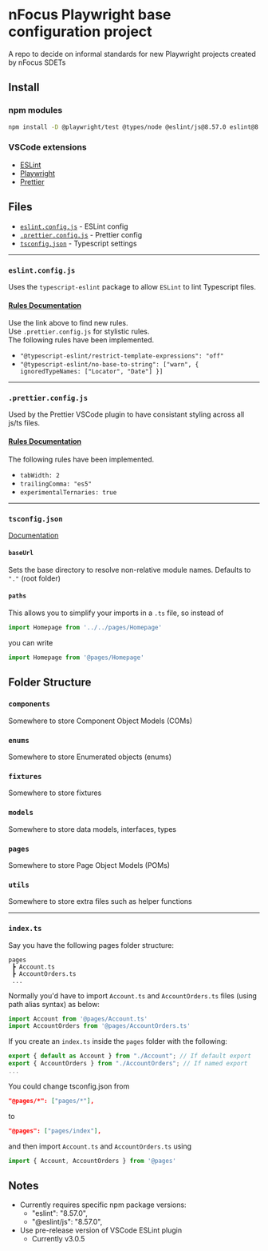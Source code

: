 # nFocus Playwright base configuration project
A repo to decide on informal standards for new Playwright projects created by nFocus SDETs

## Install
### npm modules
```bash
npm install -D @playwright/test @types/node @eslint/js@8.57.0 eslint@8.57.0 typescript@5.4.5 typescript-eslint
```
### VSCode extensions
- [ESLint](https://marketplace.visualstudio.com/items?itemName=dbaeumer.vscode-eslint)
- [Playwright](https://marketplace.visualstudio.com/items?itemName=ms-playwright.playwright)
- [Prettier](https://marketplace.visualstudio.com/items?itemName=esbenp.prettier-vscode)

## Files
- [`eslint.config.js`](#eslintconfigjs) - ESLint config
- [`.prettier.config.js`](#eslintconfigjs) - Prettier config
- [`tsconfig.json`](#eslintconfigjs) - Typescript settings

---

### <a name="#eslintconfig"></a>`eslint.config.js`
Uses the `typescript-eslint` package to allow `ESLint` to lint Typescript files. 
#### [Rules Documentation](https://typescript-eslint.io/rules)
Use the link above to find new rules.\
Use `.prettier.config.js` for stylistic rules.\
The following rules have been implemented.

- `"@typescript-eslint/restrict-template-expressions": "off"`
- `"@typescript-eslint/no-base-to-string": ["warn", { ignoredTypeNames: ["Locator", "Date"] }]`

---
### <a name="#prettierconfig"></a>`.prettier.config.js`
Used by the Prettier VSCode plugin to have consistant styling across all js/ts files.

#### [Rules Documentation](https://prettier.io/docs/en/options)
The following rules have been implemented.

- `tabWidth: 2`
- `trailingComma: "es5"`
- `experimentalTernaries: true`

---
### <a name="#tsconfig"></a>`tsconfig.json`
[Documentation](https://www.typescriptlang.org/tsconfig)

#### `baseUrl`
Sets the base directory to resolve non-relative module names. Defaults to `"."` (root folder)

#### `paths`
This allows you to simplify your imports in a `.ts` file, so instead of 
```js
import Homepage from '../../pages/Homepage'
```
you can write
```js
import Homepage from '@pages/Homepage'
```

## Folder Structure 

### `components`
Somewhere to store Component Object Models (COMs)
### `enums`
Somewhere to store Enumerated objects (enums)
### `fixtures`
Somewhere to store fixtures
### `models`
Somewhere to store data models, interfaces, types
### `pages`
Somewhere to store Page Object Models (POMs)
### `utils`
Somewhere to store extra files such as helper functions

---
### `index.ts`
Say you have the following pages folder structure:
```
pages
 ┣ Account.ts
 ┣ AccountOrders.ts
 ...
```
Normally you'd have to import `Account.ts` and `AccountOrders.ts` files (using path alias syntax) as below:
```js
import Account from '@pages/Account.ts'
import AccountOrders from '@pages/AccountOrders.ts'
```

If you create an `index.ts` inside the `pages` folder with the following:
```ts
export { default as Account } from "./Account"; // If default export
export { AccountOrders } from "./AccountOrders"; // If named export
...
```
You could change tsconfig.json from
```json
"@pages/*": ["pages/*"],
```
to
```json
"@pages": ["pages/index"],
```
and then import `Account.ts` and `AccountOrders.ts` using
```ts
import { Account, AccountOrders } from '@pages'
```

## Notes
- Currently requires specific npm package versions:
   - "eslint": "8.57.0",
   - "@eslint/js": "8.57.0", 
- Use pre-release version of VSCode ESLint plugin
   - Currently v3.0.5
